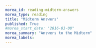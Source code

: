 ```yaml
---
morea_id: reading-midterm-answers
morea_type: reading
title: "Midterm Answers"
published: True
#morea_start_date: "2016-03-08"
morea_summary: "Answers to the Midterm"
morea_labels: 
---
```

